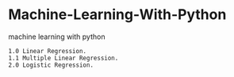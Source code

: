 # Machine-Learning-With-Python
machine learning with python

    1.0 Linear Regression.
    1.1 Multiple Linear Regression.
    2.0 Logistic Regression.
